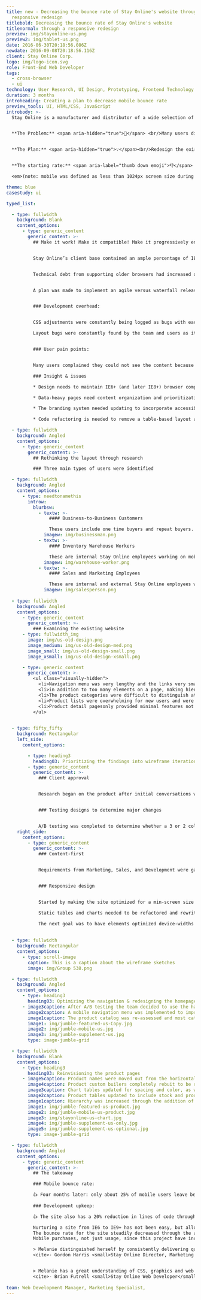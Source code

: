 ```yaml
---
title: new - Decreasing the bounce rate of Stay Online's website through a
  responsive redesign
titlebold: Decreasing the bounce rate of Stay Online's website
titlenormal: through a responsive redesign
preview: img/stayonline-us.png
preview2: img/tablet-us.png
date: 2016-06-30T20:18:56.086Z
newdate: 2016-09-08T20:18:56.116Z
client: Stay Online Corp.
logo: img/logo-icon.svg
role: Front-End Web Developer
tags:
  - cross-browser
  - ui
technology: User Research, UI Design, Prototyping, Frontend Technology
duration: 3 months
introheading: Creating a plan to decrease mobile bounce rate
preview_tools: UI, HTML/CSS, JavaScript
introbody: >-
  Stay Online is a manufacturer and distributor of a wide selection of power cords and cables for the data center, power infrastructure and industrial markets. Stay Online's e-commerce website, launched in 1997, had not changed to be compliant with best practices introduced with HTML5. Mobile users were not considered. This contributed to a large number of mobile device users leaving the site upon load or before completing a purchase. 


  **The Problem:** <span aria-hidden="true">🤔</span> <br/>Many users did not make or complete purchases. These users included a very high percentage of users from mobile devices. 


  **The Plan:** <span aria-hidden="true">💡</span><br/>Redesign the existing website, focusing on responsive design and maintainable code. There was a potential to capture mobile users by making the web experience accessible. Responsive design was not an easy sell to management. Data-driven design through analytics would be used to get the pitch approved.


  **The starting rate:** <span aria-label="thumb down emoji">👎</span> about 85% of mobile users leave <br/> **The goal:** <span aria-label="okay hand emoji">👌</span> fewer than 50% of mobile users leave

  <em>(note: mobile was defined as less than 1024px screen size during the design sprint)</em>

theme: blue
casestudy: ui

typed_list:

  - type: fullwidth
    background: Blank
    content_options:
      - type: generic_content
        generic_content: >-
          ## Make it work! Make it compatible! Make it progressively enhanced!


          Stay Online’s client base contained an ample percentage of IE6 users (even back in 2012 when use within the U.S. was below 1%). The codebase included a table-based layout structure and polyfills, all of which would need to be re-evaluated. The site would need to be cross-browser-compatible. 


          Technical debt from supporting older browsers had increased over time. In early conversations, many voices were worried about any change. The Sales team did not want any ordering downtime with the transition to the new site. Marketing did not want a drastic overnight aesthetic change, fearing change would confuse customers and disrupt brand trust. The Web team wanted an easier-to-maintain code base.


          A plan was made to implement an agile versus waterfall release for design and code changes which would satisfy Sales and Marketing. A plan to reduce the number of HTML and CSS files through reusable code was made to satisfy the needs of the Web team.


          ### Development overhead:


          CSS adjustments were constantly being logged as bugs with each new page creation. Templates were not implemented and pages were hand-coded.

          Layout bugs were constantly found by the team and users as it was easy to mistype or forget a closing table tag. This resulted in the development focusing on tackling the growing backlog as a symptom versus tackling the cause.


          ### User pain points:


          Many users complained they could not see the content because it was either hidden, off-screen, or required scrolling horizontally on mid-size and small mobile devices. Users complained they were having difficulty tabbing through web content formatted with tables. Keyboard focus needed to be implemented more consistently or hidden. This was directly causing rampant accessibility issues.

          ### Insight & issues

          * Design needs to maintain IE6+ (and later IE8+) browser compatibility

          * Data-heavy pages need content organization and prioritization to provide an ideal mobile experience

          * The branding system needed updating to incorporate accessible colors for web and print

          * Code refactoring is needed to remove a table-based layout and poorly formed HTML

  - type: fullwidth
    background: Angled
    content_options:
      - type: generic_content
        generic_content: >-
          ## Rethinking the layout through research

          ### Three main types of users were identified

  - type: fullwidth
    background: Angled
    content_options:
      - type: needtonamethis
        introw:
          blurbsw:
            - textw: >-
                #### Business-to-Business Customers

                These users include one time buyers and repeat buyers. They use multiple devices and browsers, buy in bulk and enjoy the ability to customize a product or order. Older browser support is very important to the existing user base.
              imagew: img/businessman.png
            - textw: >-
                #### Inventory Warehouse Workers

                These are internal Stay Online employees working on mobile devices. They use authenticated portions of the website to check stock and product location. They need the website to not limit functionality for small devices.
              imagew: img/warehouse-worker.png
            - textw: >-
                #### Sales and Marketing Employees

                These are internal and external Stay Online employees working on multiple devices, including tablets when at trade shows. They need the website to work fast and reliably on low data connections.
              imagew: img/salesperson.png
        
  - type: fullwidth
    background: Angled
    content_options:   
      - type: generic_content
        generic_content: >-
          ### Examining the existing website
      - type: fullwidth_img
        image: img/us-old-design.png
        image_medium: img/us-old-design-med.png
        image_small: img/us-old-design-small.png
        image_xsmall: img/us-old-design-xsmall.png

      - type: generic_content
        generic_content: >-
          <ul class="visually-hidden">
            <li>Navigation menu was very lengthy and the links very small/difficult to use</li>
            <li>in addition to too many elements on a page, making hierarchy difficult, color contrast was an issue</li>
            <li>The product categories were difficult to distinguish at a glance</li>
            <li>Product lists were overwhelming for new users and were not responsive</li>
            <li>Product detail pagesonly provided minimal features not supplied by the parent list view. Additionally, pages lacked flow and hierarchy</li>
          </ul>  
     

  - type: fifty_fifty
    background: Rectangular
    left_side:
      content_options:

        - type: heading3
          heading03: Prioritizing the findings into wireframe iterations
        - type: generic_content
          generic_content: >-
            ### Client approval


            Research began on the product after initial conversations with the lead development stakeholders. Data on bounce rate was gathered from Google Analytics thanks to close work with the Marketing director. A presentation of the benefits of a redesign was given to the CEO.


            ### Testing designs to determine major changes


            A/B testing was completed to determine whether a 3 or 2 column layout resulted in a better call-to-action response. Additionally testing was conducted regarding removing teh left side navigation in favor of a full-width top menu with drop downs. Despite positive data from new users the negative data from existing users resulted in the decision to keep the side navigation.
    right_side:
      content_options:
        - type: generic_content
          generic_content: >-
            ### Content-first


            Requirements from Marketing, Sales, and Development were gathered and compared to what content is most visited by users. Key internal stakeholders were surveyed on the gathered data and asked to rank the importance of the information. Later tests requested users to place key components within a basic wire-frame to gather further data on content hierarchy and placement.


            ### Responsive design


            Started by making the site optimized for a min-screen size of 1024px which at the time was the average internal and external device-width

            Static tables and charts needed to be refactored and rewritten

            The next goal was to have elements optimized device-widths at a min of 768px. (Unfortunately, the project dissolved mid-release before full responsive implementation)  
            
            
  - type: fullwidth
    background: Rectangular
    content_options:
      - type: scroll-image
        caption: This is a caption about the wireframe sketches
        image: img/Group 538.png

  - type: fullwidth
    background: Angled
    content_options:
      - type: heading3
        heading03: Optimizing the navigation & redesigning the homepage 
      - image3caption: After A/B testing the team decided to use the hamburger menu icon with the word "menu". A carousel was also implemented on the homepage to highlight a max of two specific product offerings and one upcoming tradeshow.
        image2caption: A mobile navigation menu was implemented to improve the responsive implementation of the design.
        image1caption: The product catalog was re-assessed and most categories either combined or renamed to increase understanding.
        image1: img/jumble-featured-us-Copy.jpg
        image2: img/jumble-mobile-us.jpg
        image3: img/jumble-supplement-us.jpg
        type: image-jumble-grid

  - type: fullwidth
    background: Blank
    content_options:          
      - type: heading3
        heading03: Reinvisioning the product pages 
      - image5caption: Product names were moved out from the horizontal card and text with color-based meaning have icons to reinforce meaning. 
        image4caption: Product custom builers completely rebuit to be responsive and include the updated styling.
        image3caption: Chart tables updated for spacing and color, as well as better scanability.
        image2caption: Product tables updated to include stock and product image tooltips. 
        image1caption: Hierarchy was increased through the addition of heading elements. The styling of buttons and the table was updated for a cleaner look.
        image1: img/jumble-featured-us-product.jpg
        image2: img/jumble-mobile-us-product.jpg
        image3: img/stayonline-us-chart.jpg
        image4: img/jumble-supplement-us-only.jpg
        image5: img/jumble-supplement-us-optional.jpg
        type: image-jumble-grid

  - type: fullwidth
    background: Angled
    content_options:
      - type: generic_content
        generic_content: >-
          ## The takeaway

          ### Mobile bounce rate:

          👍 Four months later: only about 25% of mobile users leave before making a purchase, compared to 85%.
          
          ### Development upkeep:

          👍 The site also has a 20% reduction in lines of code through optimization. This resulted in decreased bugs logged to upkeep cross-browser code.

          Nurturing a site from IE6 to IE9+ has not been easy, but allowing gradual usability changes was beneficial for the company and the existing user base
          The bounce rate for the site steadily decreased through the agile implementations. Browser usage for older browsers steadily decreased without notable monetary loss. In turn, this decreased the amount of legacy code needed
          Mobile purchases, not just usage, since this project have increased dramatically

          > Melanie distinguished herself by consistently delivering quality solutions, on schedule. […] She always went the extra mile to ensure the quality of her work was at the highest level.<br>
          <cite>- Gordon Harris <small>Stay Online Director, Marketing and Communications</small></cite> 


          > Melanie has a great understanding of CSS, graphics and web design, responsive layout, and CSS compilers. Our websites are much better as a result of her work.<br>
          <cite>- Brian Futrell <small>Stay Online Web Developer</small></cite>          
        
team: Web Development Manager, Marketing Specialist,
---
```

